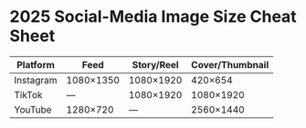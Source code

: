 # 2025 Social-Media Image Size Cheat Sheet
| Platform | Feed | Story/Reel | Cover/Thumbnail |
|----------|------|-----------|-----------------|
| Instagram | 1080×1350 | 1080×1920 | 420×654 |
| TikTok | — | 1080×1920 | 1080×1920 |
| YouTube | 1280×720 | — | 2560×1440 |
